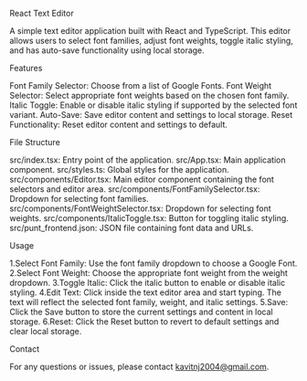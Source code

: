 React Text Editor

A simple text editor application built with React and TypeScript. This editor allows users to select font families, adjust font weights, toggle italic styling, and has auto-save functionality using local storage.

Features

  Font Family Selector: Choose from a list of Google Fonts.
  Font Weight Selector: Select appropriate font weights based on the chosen font family.
  Italic Toggle: Enable or disable italic styling if supported by the selected font variant.
  Auto-Save: Save editor content and settings to local storage.
  Reset Functionality: Reset editor content and settings to default.

File Structure

  src/index.tsx: Entry point of the application.
  src/App.tsx: Main application component.
  src/styles.ts: Global styles for the application.
  src/components/Editor.tsx: Main editor component containing the font selectors and editor area.
  src/components/FontFamilySelector.tsx: Dropdown for selecting font families.
  src/components/FontWeightSelector.tsx: Dropdown for selecting font weights.
  src/components/ItalicToggle.tsx: Button for toggling italic styling.
  src/punt_frontend.json: JSON file containing font data and URLs.

Usage

  1.Select Font Family: Use the font family dropdown to choose a Google Font.
  2.Select Font Weight: Choose the appropriate font weight from the weight dropdown.
  3.Toggle Italic: Click the italic button to enable or disable italic styling.
  4.Edit Text: Click inside the text editor area and start typing. The text will reflect the selected font family, weight, and italic settings.
  5.Save: Click the Save button to store the current settings and content in local storage.
  6.Reset: Click the Reset button to revert to default settings and clear local storage.

Contact

For any questions or issues, please contact kavitnj2004@gmail.com.
